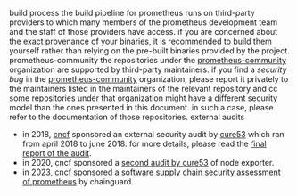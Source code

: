 build process
the build pipeline for prometheus runs on third-party providers to which many
members of the prometheus development team and the staff of those providers
have access. if you are concerned about the exact provenance of your binaries,
it is recommended to build them yourself rather than relying on the
pre-built binaries provided by the project.
prometheus-community
the repositories under the [prometheus-community]()
organization are supported by third-party maintainers.
if you find a _security bug_ in the [prometheus-community]() organization,
please report it privately to the maintainers listed in the maintainers of the
relevant repository and cc 
some repositories under that organization might have a different security model
than the ones presented in this document. in such a case, please refer to the
documentation of those repositories.
external audits
* in 2018, [cncf]() sponsored an external security audit by
[cure53]() which ran from april 2018 to june 2018. for more
details, please read the [final report of the audit](/assets/downloads/2018-06-11--cure53_security_audit.pdf).
* in 2020, cncf sponsored a
[second audit by cure53](/assets/downloads/2020-07-21--cure53_security_audit_node_exporter.pdf)
of node exporter.
* in 2023, cncf sponsored a
[software supply chain security assessment of prometheus](/assets/downloads/2023-04-19--chainguard_supply_chain_assessment.pdf)
by chainguard.